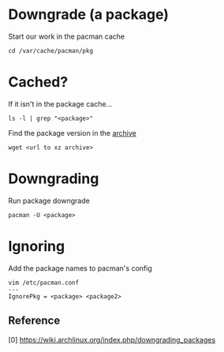 Downgrade (a package)
=====================

Start our work in the pacman cache
```
cd /var/cache/pacman/pkg
```

# Cached?

If it isn't in the package cache...
```
ls -l | grep "<package>"
```

Find the package version in the [archive](https://wiki.archlinux.org/index.php/Arch_Linux_Archive)

```
wget <url to xz archive>
```

# Downgrading

Run package downgrade
```
pacman -U <package>
```

# Ignoring

Add the package names to pacman's config
```
vim /etc/pacman.conf
---
IgnorePkg = <package> <package2>
```

Reference
---

[0] https://wiki.archlinux.org/index.php/downgrading_packages
